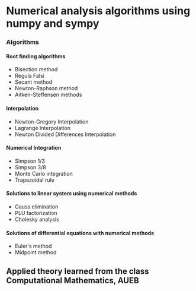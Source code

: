 # Numerical analysis algorithms using numpy and sympy
### Algorithms
#### Root finding algorithms
- Bisection method
- Regula Falsi
- Secant method
- Newton-Raphson method
- Aitken-Steffensen methods
#### Interpolation
- Newton-Gregory Interpolation
- Lagrange Interpolation
- Newton Divided Differences Interpolation
#### Numerical Integration
- Simpson 1/3
- Simpson 3/8
- Monte Carlo integration
- Trapezoidal rule
#### Solutions to linear system using numerical methods
- Gauss elimination
- PLU factorization
- Cholesky analysis
#### Solutions of differential equations with numerical methods
- Euler's method
- Midpoint method

## Applied theory learned from the class Computational Mathematics, AUEB
